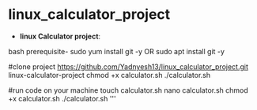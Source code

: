 # linux_calculator_project

* **linux Calculator project**:
  
bash
prerequisite-
sudo yum install git -y
OR
sudo apt install git -y 


#clone project
https://github.com/Yadnyesh13/linux_calculator_project.git
linux-calculator-project
chmod +x calculator.sh 
./calculator.sh 

#run code on your machine
touch calculator.sh
nano calculator.sh 
chmod +x calculator.sh 
./calculator.sh 
'''
